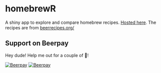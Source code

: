 homebrewR
==========


A shiny app to explore and compare homebrew recipes. 
[Hosted here](http://davesteps.com/homebrewR/). The recipes are from [beerrecipes.org/](beerrecipes.org/)
## Support on Beerpay
Hey dude! Help me out for a couple of :beers:!

[![Beerpay](https://beerpay.io/davesteps/homebrewR/badge.svg?style=beer-square)](https://beerpay.io/davesteps/homebrewR)  [![Beerpay](https://beerpay.io/davesteps/homebrewR/make-wish.svg?style=flat-square)](https://beerpay.io/davesteps/homebrewR?focus=wish)